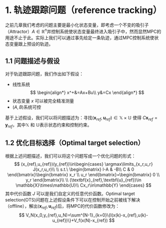 # 1. 轨迹跟踪问题（reference tracking）
之前几章我们考虑的问题主要是最小化状态变量，即考虑一个不变的吸引子（Attractor）$A\in\mathbb{R}^n$并控制系统使状态变量最终进入吸引子中，然而显然MPC的用途不止于此。实际上我们可以通过事先给定一条轨迹，通过MPC控制系统使状态变量跟上预设的轨迹。
## 1.1 问题描述与假设
对于轨迹跟踪问题，我们作出如下假设：
- 线性系统
  $$
  \begin{align*}
  x^+&=Ax+Bu\\
  y&=Cx
  \end{align*}
  $$ 
- 状态变量 $x$ 可以被完全精准测量
- $(A,B)$系统可控

基于上述假设，我们可以将问题描述为：寻找$(\textbf{x}_{ref},\textbf{u}_{ref})\in \mathbb{X}\times\mathbb{U}$ 使得 $C\textbf{x}_{ref}=\textbf{y}_{ref}$，其中$\mathbb{X}$ 和 $\mathbb{U}$表示状态约束和控制约束。

## 1.2 优化目标选择（Optimal target selection）
根据上述问题描述，我们可以将这个问题写成一个优化问题的形式：
$$
(x_{ref},u_{ref})(y_{ref})\in\begin{cases}
 \argmax\limits_{x_r,u_r} J(x_r,u_r)\\ \\
 s.t.\ \begin{bmatrix}
 I-A & -B\\
 C   & 0
\end{bmatrix}\begin{bmatrix}
x_r \\
u_r
\end{bmatrix}=\begin{bmatrix}
0 \\
y_r
\end{bmatrix}\\ \\
(\textbf{x}_{ref},\textbf{u}_{ref})\in \mathbb{X}\times\mathbb{U}\\
Cx_r\in\mathbb{Y}
\end{cases}
$$
其中代价函数 $J$ 可以是我们自定义的任意代价函数。Optimal target selection(OTS)问题在上述假设条件下可以在控制开始之前被线下解决（offline），解出$(\textbf{x}_{ref},\textbf{u}_{ref})$后，将MPC的代价函数修改为：
$$
V_N(x_0,y_{ref},u_N)=\sum^{N-1}_{k=0}\{l(x(k)-x_{ref},u(k)-u_{ref})\}+V_f(x(N)-x_{ref})
$$